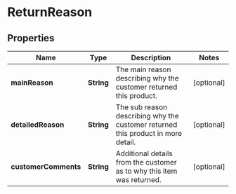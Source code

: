 # ReturnReason

## Properties

 Name                 | Type       | Description                                                                      | Notes      
----------------------|------------|----------------------------------------------------------------------------------|------------
 **mainReason**       | **String** | The main reason describing why the customer returned this product.               | [optional] 
 **detailedReason**   | **String** | The sub reason describing why the customer returned this product in more detail. | [optional] 
 **customerComments** | **String** | Additional details from the customer as to why this item was returned.           | [optional] 




